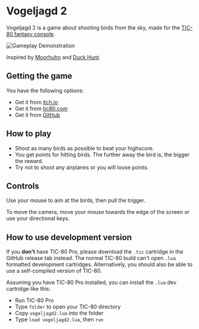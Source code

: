 # Vogeljagd 2
Vogeljagd 2 is a game about shooting birds from the sky, made for the [TIC-80 fantasy console](https://tic80.com/).

![Gameplay Demonstration](media/gameplay.gif)

Inspired by [Moorhuhn](https://en.wikipedia.org/wiki/Moorhuhn) and [Duck Hunt](https://en.wikipedia.org/wiki/Duck_Hunt).

## Getting the game
You have the following options:

- Get it from [itch.io](https://nalquas.itch.io/vogeljagd2)
- Get it from [tic80.com](https://tic80.com/play?cart=1388)
- Get it from [GitHub](https://github.com/nalquas/vogeljagd2/releases)

## How to play
- Shoot as many birds as possible to beat your highscore.
- You get points for hitting birds. The further away the bird is, the bigger the reward.
- Try not to shoot any airplanes or you will loose points.

## Controls
Use your mouse to aim at the birds, then pull the trigger.

To move the camera, move your mouse towards the edge of the screen or use your directional keys.

## How to use development version
If you **don't** have TIC-80 Pro, please download the `.tic` cartridge in the GitHub release tab instead. The normal TIC-80 build can't open `.lua` formatted development cartridges. Alternatively, you should also be able to use a self-compiled version of TIC-80.

Assuming you have TIC-80 Pro installed, you can install the `.lua` dev cartridge like this:

- Run TIC-80 Pro
- Type `folder` to open your TIC-80 directory
- Copy `vogeljagd2.lua` into the folder
- Type `load vogeljagd2.lua`, then `run`
